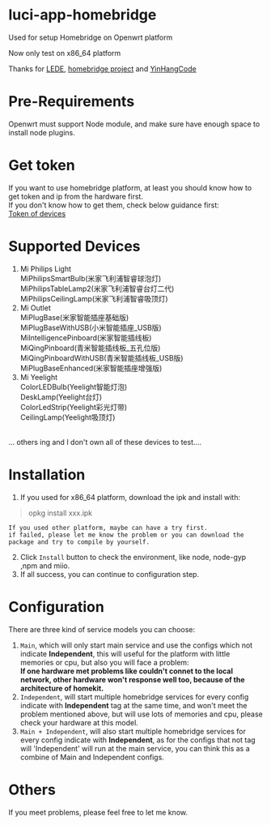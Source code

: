 # luci-app-homebridge
Used for setup Homebridge on Openwrt platform

Now only test on x86_64 platform

Thanks for [LEDE](https://github.com/coolsnowwolf/lede), [homebridge project](https://github.com/nfarina/homebridge) and [YinHangCode](https://github.com/YinHangCode)

# Pre-Requirements
  Openwrt must support Node module, and make sure have enough space to install node plugins.

# Get token
  If you want to use homebridge platform, at least you should know how to get token and ip from the hardware first.<br>
  If you don't know how to get them, check below guidance first:<br>
  [Token of devices](https://homekit.loli.ren/docs/show/12)

# Supported Devices
1. Mi Philips Light<br>
  MiPhilipsSmartBulb(米家飞利浦智睿球泡灯)<br>
  MiPhilipsTableLamp2(米家飞利浦智睿台灯二代)<br>
  MiPhilipsCeilingLamp(米家飞利浦智睿吸顶灯)<br>
2. Mi Outlet<br>
  MiPlugBase(米家智能插座基础版)<br>
  MiPlugBaseWithUSB(小米智能插座_USB版)<br>
  MiIntelligencePinboard(米家智能插线板)<br>
  MiQingPinboard(青米智能插线板_五孔位版)<br>
  MiQingPinboardWithUSB(青米智能插线板_USB版)<br>
  MiPlugBaseEnhanced(米家智能插座增强版)<br>
3. Mi Yeelight<br>
  ColorLEDBulb(Yeelight智能灯泡)<br>
  DeskLamp(Yeelight台灯)<br>
  ColorLedStrip(Yeelight彩光灯带)<br>
  CeilingLamp(Yeelight吸顶灯)<br>
  <br>
... others ing and I don't own all of these devices to test....

# Installation
  1. If you used for x86_64 platform, download the ipk and install with:
  >opkg install xxx.ipk
  
    If you used other platform, maybe can have a try first.
    if failed, please let me know the problem or you can download the package and try to compile by yourself.
  2. Click `Install` button to check the environment, like node, node-gyp ,npm and miio.
  3. If all success, you can continue to configuration step.
  
# Configuration
  There are three kind of service models you can choose:
  1. `Main`, which will only start main service and use the configs which not indicate **Independent**, this will useful for the platform with little memories or cpu, but also you will face a problem:<br>
    **If one hardware met problems like couldn't connet to the local network, other hardware won't response well too, because of the architecture of homekit.**
  2. `Independent`, will start multiple homebridge services for every config indicate with **Independent** tag at the same time, and won't meet the problem mentioned above, but will use lots of memories and cpu, please check your hardware at this model.
  3. `Main + Independent`, will also start multiple homebridge services for every config indicate with **Independent**, as for the configs that not tag will 'Independent' will run at the main service, you can think this as a combine of Main and Independent configs.
  
# Others
  If you meet problems, please feel free to let me know.
  
  
  
  
  
  
